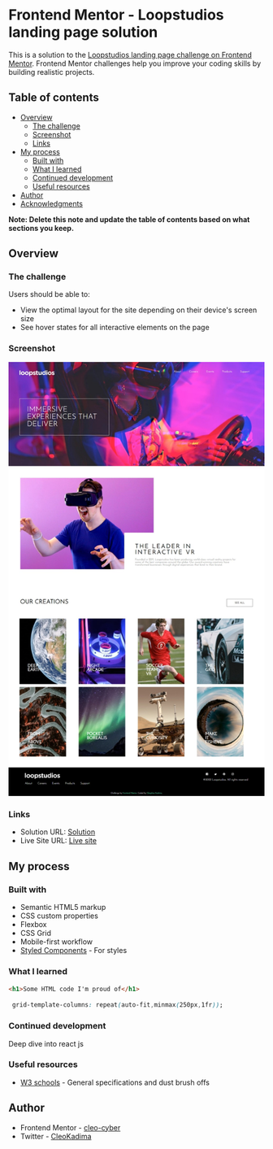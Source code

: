 # Frontend Mentor - Loopstudios landing page solution

This is a solution to the [Loopstudios landing page challenge on Frontend Mentor](https://www.frontendmentor.io/challenges/loopstudios-landing-page-N88J5Onjw). Frontend Mentor challenges help you improve your coding skills by building realistic projects. 

## Table of contents

- [Overview](#overview)
  - [The challenge](#the-challenge)
  - [Screenshot](#screenshot)
  - [Links](#links)
- [My process](#my-process)
  - [Built with](#built-with)
  - [What I learned](#what-i-learned)
  - [Continued development](#continued-development)
  - [Useful resources](#useful-resources)
- [Author](#author)
- [Acknowledgments](#acknowledgments)

**Note: Delete this note and update the table of contents based on what sections you keep.**

## Overview

### The challenge

Users should be able to:

- View the optimal layout for the site depending on their device's screen size
- See hover states for all interactive elements on the page

### Screenshot

![](./screenshot.jpg)


### Links

- Solution URL: [Solution](https://github.com/cleo-cyber/loopstudios-landing-page-main)
- Live Site URL: [Live site](https://cleo-cyber.github.io/loopstudios-landing-page-main/)

## My process

### Built with

- Semantic HTML5 markup
- CSS custom properties
- Flexbox
- CSS Grid
- Mobile-first workflow
- [Styled Components](https://styled-components.com/) - For styles



### What I learned

```html
<h1>Some HTML code I'm proud of</h1>
```
```css
 grid-template-columns: repeat(auto-fit,minmax(250px,1fr));
```

### Continued development
Deep dive into react js



### Useful resources

- [W3 schools](https://www.w3schools.com/default.asp) - General specifications and dust brush offs


## Author

- Frontend Mentor - [cleo-cyber](https://www.frontendmentor.io/profile/cleo-cyber)
- Twitter - [CleoKadima](https://www.twitter.com/CleoKadima)


